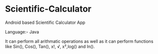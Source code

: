 # Scientific-Calculator

Android based Scientific Calculator App

Language:- Java

It can perform all arithmatic operations as well as it can perform functions like Sin(), Cos(), Tan(), x!, √, x²,log() and ln().

